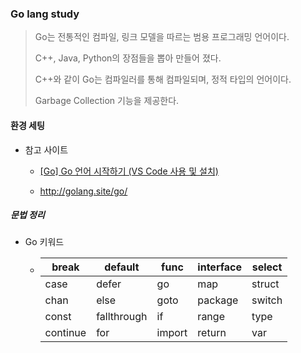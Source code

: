 ### Go lang study

> Go는 전통적인 컴파일, 링크 모델을 따르는 범용 프로그래밍 언어이다.
> 
> C++, Java, Python의 장점들을 뽑아 만들어 졌다. 
> 
> C++와 같이 Go는 컴파일러를 통해 컴파일되며, 정적 타입의 언어이다. 
> 
> Garbage Collection 기능을 제공한다.

#### 환경 세팅

* 참고 사이트
  
  * [[Go] Go 언어 시작하기 (VS Code 사용 및 설치)](https://soyoung-new-challenge.tistory.com/84)
  
  * http://golang.site/go/



##### 문법 정리

* Go 키워드
  
  * | break    | default     | func   | interface | select |
    | -------- | ----------- | ------ | --------- | ------ |
    | case     | defer       | go     | map       | struct |
    | chan     | else        | goto   | package   | switch |
    | const    | fallthrough | if     | range     | type   |
    | continue | for         | import | return    | var    |
